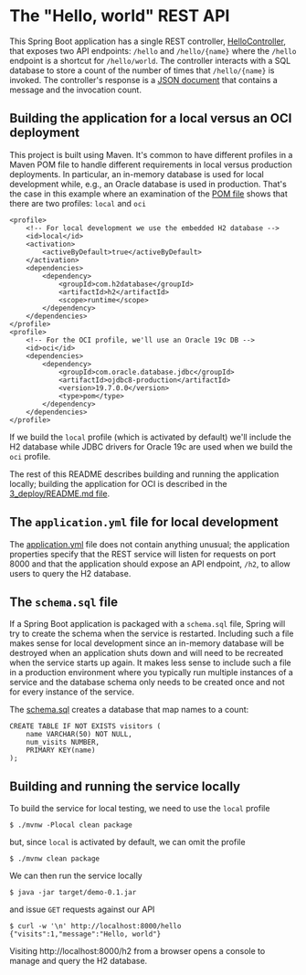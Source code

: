 # The "Hello, world" REST API
This Spring Boot application has a single REST controller, [HelloController](./src/main/java/com/example/demo/controllers/HelloController.java), that exposes two API
endpoints: `/hello` and `/hello/{name}` where the `/hello` endpoint is a shortcut for `/hello/world`. The controller interacts with a SQL database to store a count of
the number of times that `/hello/{name}` is invoked. The controller's response is a [JSON document](./src/main/java/com/example/demo/models/VisitorGreeting.java) that 
contains a message and the invocation count.

## Building the application for a local versus an OCI deployment
This project is built using Maven. It's common to have different profiles in a Maven POM file to handle different requirements in local versus production deployments. In
particular, an in-memory database is used for local development while, e.g., an Oracle database is used in production. That's the case in this example where an examination
of the [POM file](./pom.xml) shows that there are two profiles: `local` and `oci`

```
<profile>
    <!-- For local development we use the embedded H2 database -->
    <id>local</id>
    <activation>
        <activeByDefault>true</activeByDefault>
    </activation>
    <dependencies>
        <dependency>
            <groupId>com.h2database</groupId>
            <artifactId>h2</artifactId>
            <scope>runtime</scope>
        </dependency>
    </dependencies>
</profile>
<profile>
    <!-- For the OCI profile, we'll use an Oracle 19c DB -->
    <id>oci</id>
    <dependencies>
        <dependency>
            <groupId>com.oracle.database.jdbc</groupId>
            <artifactId>ojdbc8-production</artifactId>
            <version>19.7.0.0</version>
            <type>pom</type>
        </dependency>
    </dependencies>
</profile>
```

If we build the `local` profile (which is activated by default) we'll include the H2 database while JDBC drivers for Oracle 19c are used when we build the `oci` profile.

The rest of this README describes building and running the application locally; building the application for OCI is described in the [3_deploy/README.md file](../3_deploy/README.md).

## The `application.yml` file for local development
The [application.yml](./src/main/resources/application.yml) file does not contain anything unusual; the application properties specify that the REST service will listen for
requests on port 8000 and that the application should expose an API endpoint, `/h2`, to allow users to query the H2 database.

## The `schema.sql` file
If a Spring Boot application is packaged with a `schema.sql` file, Spring will try to create the schema when the service is restarted. Including such a file makes sense for
local development since an in-memory database will be destroyed when an application shuts down and will need to be recreated when the service starts up again. It makes less
sense to include such a file in a production environment where you typically run multiple instances of a service and the database schema only needs to be created once and
not for every instance of the service.

The [schema.sql](./src/main/resources/schema.sql) creates a database that map names to a count:

```
CREATE TABLE IF NOT EXISTS visitors (
    name VARCHAR(50) NOT NULL,
    num_visits NUMBER,
    PRIMARY KEY(name)
);
```

## Building and running the service locally
To build the service for local testing, we need to use the `local` profile

```
$ ./mvnw -Plocal clean package
```

but, since `local` is activated by default, we can omit the profile

```
$ ./mvnw clean package
```

We can then run the service locally
```
$ java -jar target/demo-0.1.jar
```

and issue `GET` requests against our API

```
$ curl -w '\n' http://localhost:8000/hello
{"visits":1,"message":"Hello, world"}
```

Visiting http://localhost:8000/h2 from a browser opens a console to manage and query the H2 database.
